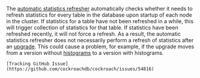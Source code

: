 The [automatic statistics refresher](cost-based-optimizer.html#control-statistics-refresh-rate) automatically checks whether it needs to refresh statistics for every table in the database upon startup of each node in the cluster. If statistics for a table have not been refreshed in a while, this will trigger collection of statistics for that table. If statistics have been refreshed recently, it will not force a refresh. As a result, the automatic statistics refresher does not necessarily perform a refresh of statistics after an [upgrade](upgrade-cockroach-version.html). This could cause a problem, for example, if the upgrade moves from a version without [histograms](cost-based-optimizer.html#control-histogram-collection) to a version with histograms.

    [Tracking GitHub Issue](https://github.com/cockroachdb/cockroach/issues/54816)
